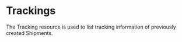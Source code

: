# Trackings

The Tracking resource is used to list tracking information of previously created Shipments.
